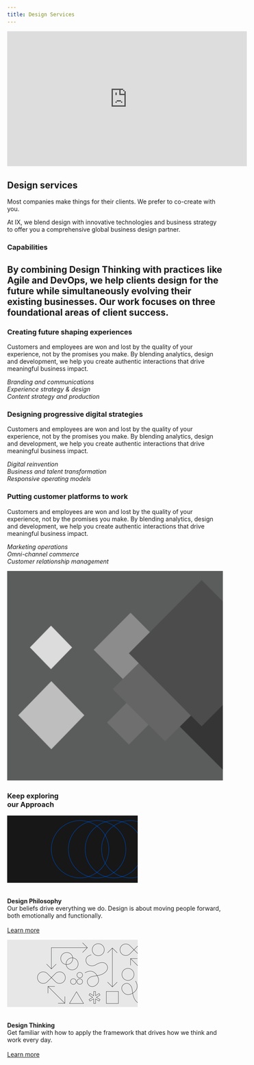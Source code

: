 ```yaml
---
title: Design Services
---
```


<grid background="gray-80" classname="background--header background--services">
<column lg="8" offset_lg="4" md="4">

<iframe width="560" height="315" src="https://www.youtube.com/embed/J727tCXTggk" frameborder="0" allow="accelerometer; autoplay; encrypted-media; gyroscope; picture-in-picture" allowfullscreen></iframe>

</column>
<column lg="4" md="4">

## **Design services**

Most companies make things for their clients. We prefer to co-create with you.

At IX, we blend design with innovative technologies and business strategy to offer you a comprehensive global business design partner.

</column>

</grid>
<grid background="gray-10">
<column lg="4">

### Capabilities

</column>
<column lg="8">

## By combining Design Thinking with practices like Agile and DevOps, we help clients design for the future while simultaneously evolving their existing businesses. Our work focuses on three foundational areas of client success.

</column>
<column lg="4" offset_lg="4" border="true">

### Creating future shaping experiences

Customers and employees are won and lost by the quality of your experience, not by the promises you make. By blending analytics, design and development, we help you create authentic interactions that drive meaningful business impact.

<em>Branding and communications  
Experience strategy & design  
Content strategy and production</em>

</column>
<column lg="4" border="true">

### Designing progressive digital strategies

Customers and employees are won and lost by the quality of your experience, not by the promises you make. By blending analytics, design and development, we help you create authentic interactions that drive meaningful business impact.

<em>Digital reinvention  
Business and talent transformation  
Responsive operating models</em>

</column>
<column lg="4" border="true">

### Putting customer platforms to work

Customers and employees are won and lost by the quality of your experience, not by the promises you make. By blending analytics, design and development, we help you create authentic interactions that drive meaningful business impact.

<em>Marketing operations  
Omni-channel commerce  
Customer relationship management</em>

</column>
</grid>

<grid background="gray-10">
<column lg="16">

<tile
    href="#"
    title="IBM iX"
    feature="true"
    feature_heading="Learn how you can partner with us to build better business."
    feature_background="black">
<img src="images/Image_2.png" alt="IBM ix"/>
</tile>

</column>
<column lg="8">

<h3>Keep exploring<br>our Approach</h3>

</column>
<column lg="4" md="4">

![add alt](images/Image_3.png)

<p size="sm"><br><strong>Design Philosophy</strong><br>
Our beliefs drive everything we do. Design is about moving people forward, both emotionally and functionally.<br><br>
<a href="/approach/design-thinking">Learn more</a> <icon color="blue" inline="true"></icon></p>

</column>
<column lg="4" md="4">

![add alt](images/Image_4.png)

<p size="sm"><br><strong>Design Thinking</strong><br>
Get familiar with how to apply the framework that drives how we think and work every day. <br><br><a href="/approach/design-services">Learn more</a> <icon color="blue" inline="true"></icon></p>

</column>
</grid>
